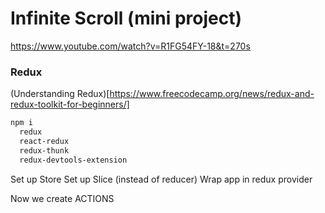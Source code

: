 # Infinite Scroll (mini project)

https://www.youtube.com/watch?v=R1FG54FY-18&t=270s

### Redux
(Understanding Redux)[https://www.freecodecamp.org/news/redux-and-redux-toolkit-for-beginners/]

```sh
npm i 
  redux
  react-redux
  redux-thunk
  redux-devtools-extension
```

Set up Store
Set up Slice (instead of reducer)
Wrap app in redux provider

Now we create ACTIONS
